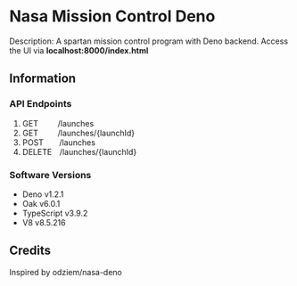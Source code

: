 # Nasa Mission Control Deno

Description: A spartan mission control program with Deno backend. Access the UI via **localhost:8000/index.html**

## Information

### API Endpoints
1. GET&ensp;&ensp;&ensp;&ensp;&ensp;/launches
2. GET&ensp;&ensp;&ensp;&ensp;&ensp;/launches/{launchId}
3. POST&ensp;&ensp;&ensp;&ensp;/launches
4. DELETE&ensp;&ensp;/launches/{launchId}

### Software Versions
* Deno v1.2.1
* Oak v6.0.1
* TypeScript v3.9.2
* V8 v8.5.216

## Credits

Inspired by odziem/nasa-deno